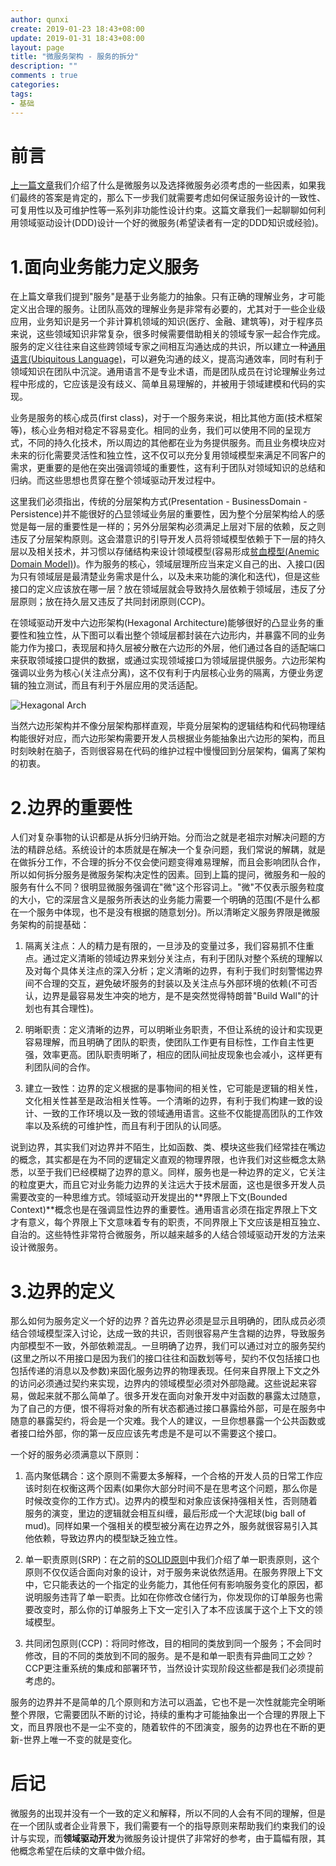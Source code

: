 ```yaml
---
author: qunxi
create: 2019-01-23 18:43+08:00
update: 2019-01-31 18:43+08:00
layout: page
title: "微服务架构 - 服务的拆分"
description: ""
comments : true
categories:
tags:
- 基础
---
```


# 前言

[上一篇文章](https://qunxi.github.io/2018/12/25/microservice-architecture.html)我们介绍了什么是微服务以及选择微服务必须考虑的一些因素，如果我们最终的答案是肯定的，那么下一步我们就需要考虑如何保证服务设计的一致性、可复用性以及可维护性等一系列非功能性设计约束。这篇文章我们一起聊聊如何利用领域驱动设计(DDD)设计一个好的微服务(希望读者有一定的DDD知识或经验)。
<!--more-->

# 1.面向业务能力定义服务

在上篇文章我们提到"服务"是基于业务能力的抽象。只有正确的理解业务，才可能定义出合理的服务。让团队高效的理解业务是非常有必要的，尤其对于一些企业级应用，业务知识是另一个非计算机领域的知识(医疗、金融、建筑等)，对于程序员来说，这些领域知识非常复杂，很多时候需要借助相关的领域专家一起合作完成。服务的定义往往来自这些跨领域专家之间相互沟通达成的共识，所以建立一种[通用语言(Ubiquitous Language)](https://martinfowler.com/bliki/UbiquitousLanguage.html)，可以避免沟通的歧义，提高沟通效率，同时有利于领域知识在团队中沉淀。通用语言不是专业术语，而是团队成员在讨论理解业务过程中形成的，它应该是没有歧义、简单且易理解的，并被用于领域建模和代码的实现。

业务是服务的核心成员(first class)，对于一个服务来说，相比其他方面(技术框架等)，核心业务相对稳定不容易变化。相同的业务，我们可以使用不同的呈现方式，不同的持久化技术，所以周边的其他都在业为务提供服务。而且业务模块应对未来的衍化需要灵活性和独立性，这不仅可以充分复用领域模型来满足不同客户的需求，更重要的是他在突出强调领域的重要性，这有利于团队对领域知识的总结和归纳。而这些思想也贯穿在整个领域驱动开发过程中。

这里我们必须指出，传统的分层架构方式(Presentation - BusinessDomain - Persistence)并不能很好的凸显领域业务层的重要性，因为整个分层架构给人的感觉是每一层的重要性是一样的；另外分层架构必须满足上层对下层的依赖，反之则违反了分层架构原则。这会潜意识的引导开发人员将领域模型依赖于下一层的持久层以及相关技术，并习惯以存储结构来设计领域模型(容易形成[贫血模型(Anemic Domain Model)](https://www.martinfowler.com/bliki/AnemicDomainModel.html))。作为服务的核心，领域层理所应当来定义自己的出、入接口(因为只有领域层是最清楚业务需求是什么，以及未来功能的演化和迭代)，但是这些接口的定义应该放在哪一层？放在领域层就会导致持久层依赖于领域层，违反了分层原则；放在持久层又违反了共同封闭原则(CCP)。

在领域驱动开发中六边形架构(Hexagonal Architecture)能够很好的凸显业务的重要性和独立性，从下图可以看出整个领域层都封装在六边形内，并暴露不同的业务能力作为接口，表现层和持久层被分散在六边形的外层，他们通过各自的适配端口来获取领域接口提供的数据，或通过实现领域接口为领域层提供服务。六边形架构强调以业务为核心(关注点分离)，这不仅有利于内层核心业务的隔离，方便业务逻辑的独立测试，而且有利于外层应用的灵活适配。

![Hexagonal Arch](https://s5.51cto.com/wyfs02/M01/98/1F/wKiom1k3r37SEUFiAABlaLj4H6c966.jpg)

当然六边形架构并不像分层架构那样直观，毕竟分层架构的逻辑结构和代码物理结构能很好对应，而六边形架构需要开发人员根据业务能抽象出六边形的架构，而且时刻映射在脑子，否则很容易在代码的维护过程中慢慢回到分层架构，偏离了架构的初衷。

# 2.边界的重要性

人们对复杂事物的认识都是从拆分归纳开始。分而治之就是老祖宗对解决问题的方法的精辟总结。系统设计的本质就是在解决一个复杂问题，我们常说的解耦，就是在做拆分工作，不合理的拆分不仅会使问题变得难易理解，而且会影响团队合作，所以如何拆分服务是微服务架构决定性的因素。回到上篇的提问，微服务和一般的服务有什么不同？很明显微服务强调在"微"这个形容词上。"微"不仅表示服务粒度的大小，它的深层含义是服务所表达的业务能力需要一个明确的范围(不是什么都在一个服务中体现，也不是没有根据的随意划分)。所以清晰定义服务界限是微服务架构的前提基础：

1. 隔离关注点：人的精力是有限的，一旦涉及的变量过多，我们容易抓不住重点。通过定义清晰的领域边界来划分关注点，有利于团队对整个系统的理解以及对每个具体关注点的深入分析；定义清晰的边界，有利于我们时刻警惕边界间不合理的交互，避免破坏服务的封装以及关注点与外部环境的依赖(不可否认，边界是最容易发生冲突的地方，是不是突然觉得特朗普"Build Wall"的计划也有其合理性)。

2. 明晰职责：定义清晰的边界，可以明晰业务职责，不但让系统的设计和实现更容易理解，而且明确了团队的职责，使团队工作更有目标性，工作自主性更强，效率更高。团队职责明晰了，相应的团队间扯皮现象也会减小，这样更有利团队间的合作。

3. 建立一致性：边界的定义根据的是事物间的相关性，它可能是逻辑的相关性，文化相关性甚至是政治相关性等。一个清晰的边界，有利于我们构建一致的设计、一致的工作环境以及一致的领域通用语言。这些不仅能提高团队的工作效率以及系统的可维护性，而且有利于团队的认同感。

说到边界，其实我们对边界并不陌生，比如函数、类、模块这些我们经常挂在嘴边的概念，其实都是在为不同的逻辑定义直观的物理界限，也许我们对这些概念太熟悉，以至于我们已经模糊了边界的意义。同样，服务也是一种边界的定义，它关注的粒度更大，而且它对业务能力边界的关注远大于技术层面，这也是很多开发人员需要改变的一种思维方式。领域驱动开发提出的**界限上下文(Bounded Context)**概念也是在强调显性边界的重要性。通用语言必须在指定界限上下文才有意义，每个界限上下文意味着专有的职责，不同界限上下文应该是相互独立、自治的。这些特性非常符合微服务，所以越来越多的人结合领域驱动开发的方法来设计微服务。

# 3.边界的定义

那么如何为服务定义一个好的边界？首先边界必须是显示且明确的，团队成员必须结合领域模型深入讨论，达成一致的共识，否则很容易产生含糊的边界，导致服务内部模型不一致，外部依赖混乱。一旦明确了边界，我们可以通过对立的服务契约(这里之所以不用接口是因为我们的接口往往和函数划等号，契约不仅包括接口也包括传递的消息以及参数)来固化服务边界的物理表现。任何来自界限上下文之外的访问必须通过契约来实现，边界内的领域模型必须对外部隐藏。这些说起来容易，做起来就不那么简单了。很多开发在面向对象开发中对函数的暴露太过随意，为了自己的方便，恨不得将对象的所有状态都通过接口暴露给外部，可是在服务中随意的暴露契约，将会是一个灾难。我个人的建议，一旦你想暴露一个公共函数或者接口给外部，你的第一反应应该先考虑是不是可以不需要这个接口。

一个好的服务必须满意以下原则：

1. 高内聚低耦合：这个原则不需要太多解释，一个合格的开发人员的日常工作应该时刻在权衡这两个因素(如果你大部分时间不是在思考这个问题，那么你是时候改变你的工作方式)。边界内的模型和对象应该保持强相关性，否则随着服务的演变，里边的逻辑就会相互纠缠，最后形成一个大泥球(big ball of mud)。同样如果一个强相关的模型被分离在边界之外，服务就很容易引入其他依赖，导致边界内的模型缺乏独立性。

2. 单一职责原则(SRP)：在之前的[SOLID原则](https://qunxi.github.io/2018/01/20/some-coding-principles.html)中我们介绍了单一职责原则，这个原则不仅仅适合面向对象的设计，对于服务来说依然适用。在服务界限上下文中，它只能表达的一个指定的业务能力，其他任何有影响服务变化的原因，都说明服务违背了单一职责。比如在你修改仓储行为，你发现你的订单服务也需要改变时，那么你的订单服务上下文一定引入了本不应该属于这个上下文的领域模型。

3. 共同闭包原则(CCP)：将同时修改，目的相同的类放到同一个服务；不会同时修改，目的不同的类放到不同的服务。是不是和单一职责有异曲同工之妙？CCP更注重系统的集成和部署环节，当然设计实现阶段这些都是我们必须提前考虑的。

服务的边界并不是简单的几个原则和方法可以涵盖，它也不是一次性就能完全明晰整个界限，它需要团队不断的讨论，持续的重构才可能抽象出一个合理的界限上下文，而且界限也不是一尘不变的，随着软件的不团演变，服务的边界也在不断的更新-世界上唯一不变的就是变化。

# 后记

微服务的出现并没有一个一致的定义和解释，所以不同的人会有不同的理解，但是在一个团队或者企业背景下，我们需要有一个的指导原则来帮助我们约束我们的设计与实现，而**领域驱动开发**为微服务设计提供了非常好的参考，由于篇幅有限，其他概念希望在后续的文章中做介绍。